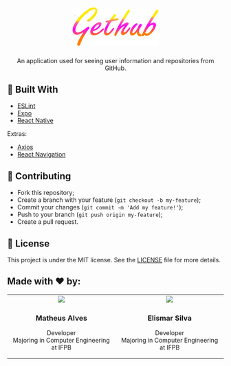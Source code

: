 <h1 align="center">
    <img alt="GetHub" src=".github/logo.png" width="200px" />
</h1>

<p align="center">
    An application used for seeing user information and repositories from GitHub.
</p>

## :rocket: Built With

- [ESLint](https://eslint.org/)
- [Expo](https://expo.io/)
- [React Native](https://reactnative.dev/)

Extras:

- [Axios](https://github.com/axios/axios)
- [React Navigation](https://reactnavigation.org/)

## :thinking: Contributing

- Fork this repository;
- Create a branch with your feature (`git checkout -b my-feature`);
- Commit your changes (`git commit -m 'Add my feature!'`);
- Push to your branch (`git push origin my-feature`);
- Create a pull request.

## :memo: License

This project is under the MIT license. See the [LICENSE](LICENSE.md) file for more details.

## Made with :heart: by:

<table width="100%">
  <tr>
    <td align="center" width="500">
      <a href="https://github.com/Dywyll">
        <img src="https://avatars3.githubusercontent.com/u/57298342?s=400&u=d871893b24a05d395aaa0159649a09f70553ba76&v=4" height="auto" width="175">
      </a>
      <h3>Matheus Alves</h3>
      <p>
        Developer
        <br>
        Majoring in Computer Engineering at IFPB
      </p>
    </td>
    <td align="center" width="500">
      <a href="https://github.com/Elismar13">
        <img src="https://avatars3.githubusercontent.com/u/49734800?s=460&u=80e44f6df8df52b72d9de74fa6492fbd05e84aab&v=4" height="auto" width="175">
      </a>
      <h3>Elismar Silva</h3>
      <p>
        Developer
        <br>
        Majoring in Computer Engineering at IFPB
      </p>
    </td>
  </tr>
</table>
